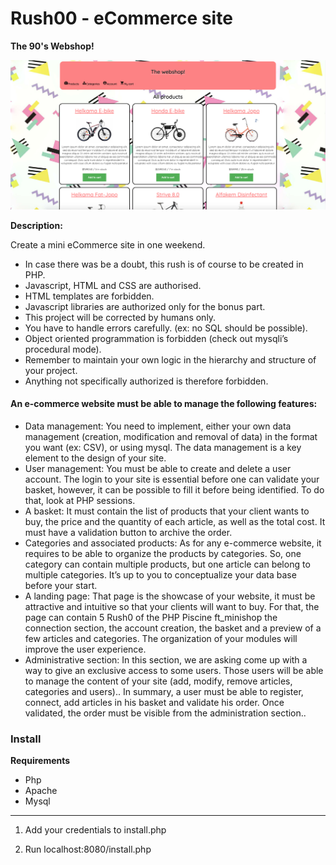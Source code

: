 # Rush00 - eCommerce site

**The 90's Webshop!**

![The webshop!](/Rush00.png "The webshop front")


**Description:**

Create a mini eCommerce site in one weekend.

- In case there was be a doubt, this rush is of course to be created in PHP.
- Javascript, HTML and CSS are authorised.
- HTML templates are forbidden.
- Javascript libraries are authorized only for the bonus part.
- This project will be corrected by humans only.
- You have to handle errors carefully. (ex: no SQL should be possible).
- Object oriented programmation is forbidden (check out mysqli’s procedural mode).
- Remember to maintain your own logic in the hierarchy and structure of your project.
- Anything not specifically authorized is therefore forbidden.


#### An e-commerce website must be able to manage the following features:
- Data management: You need to implement, either your own data management
(creation, modification and removal of data) in the format you want (ex: CSV), or
using mysql. The data management is a key element to the design of your site.
- User management: You must be able to create and delete a user account. The
login to your site is essential before one can validate your basket, however, it can
be possible to fill it before being identified. To do that, look at PHP sessions.
- A basket: It must contain the list of products that your client wants to buy, the
price and the quantity of each article, as well as the total cost. It must have a
validation button to archive the order.
- Categories and associated products: As for any e-commerce website, it requires
to be able to organize the products by categories. So, one category can contain
multiple products, but one article can belong to multiple categories. It’s up to you
to conceptualize your data base before your start.
- A landing page: That page is the showcase of your website, it must be attractive
and intuitive so that your clients will want to buy. For that, the page can contain
5
Rush0 of the PHP Piscine ft_minishop
the connection section, the account creation, the basket and a preview of a few
articles and categories. The organization of your modules will improve the user
experience.
- Administrative section: In this section, we are asking come up with a way to
give an exclusive access to some users. Those users will be able to manage the
content of your site (add, modify, remove articles, categories and users)..
In summary, a user must be able to register, connect, add articles in his basket and
validate his order. Once validated, the order must be visible from the administration
section..

### Install

**Requirements**

- Php
- Apache
- Mysql
****

1.  Add your credentials to install.php

2.  Run localhost:8080/install.php